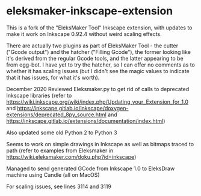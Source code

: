 # eleksmaker-inkscape-extension

This is a fork of the "EleksMaker Tool" Inkscape extension, with updates
to make it work on Inkscape 0.92.4 without weird scaling effects.

There are actually two plugins as part of EleksMaker Tool - the cutter
("Gcode output") and the hatcher ("Filling Gcode"), the former looking
like it's derived from the regular Gcode tools, and the latter appearing
to be from egg-bot. I have yet to try the hatcher, so I can offer no
comments as to whether it has scaling issues (but I didn't see the magic
values to indicate that it has issues, for what it's worth).

December 2020
Reviewed Eleksmaker.py to get rid of calls to deprecated Inkscape libraries
(refer to https://wiki.inkscape.org/wiki/index.php/Updating_your_Extension_for_1.0
and https://inkscape.gitlab.io/inkscape/doxygen-extensions/deprecated_8py_source.html
and https://inkscape.gitlab.io/extensions/documentation/index.html)

Also updated some old Python 2 to Python 3

Seems to work on simple drawings in Inkscape as well as bitmaps traced to
path (refer to examples from Eleksmaker in https://wiki.eleksmaker.com/doku.php?id=inkscape)

Managed to send generated GCode from Inkscape 1.0 to EleksDraw machine using Candle
(all on MacOS)

For scaling issues, see lines 3114 and 3119